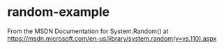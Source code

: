 # random-example
From the MSDN Documentation for System.Random() at https://msdn.microsoft.com/en-us/library/system.random(v=vs.110).aspx

